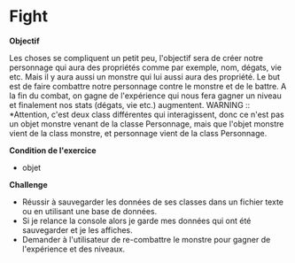 # Fight

**Objectif**

Les choses se compliquent un petit peu, l'objectif sera de créer notre personnage qui aura des propriétés comme par exemple, nom, dégats, vie etc.
Mais il y aura aussi un monstre qui lui aussi aura des propriété.
Le but est de faire combattre notre personnage contre le monstre et de le battre.
A la fin du combat, on gagne de l'expérience qui nous fera gagner un niveau et finalement nos stats (dégats, vie etc.) augmentent.
WARNING :: *Attention, c'est deux class différentes qui interagissent, donc ce n'est pas un objet monstre venant de la classe Personnage, mais que l'objet monstre vient de la class monstre, et personnage vient de la class Personnage.

**Condition de l'exercice**

- objet

**Challenge**

- Réussir à sauvegarder les données de ses classes dans un fichier texte ou en utilisant une base de données.
- Si je relance la console alors je garde mes données qui ont été sauvegarder et je les affiches.
- Demander à l'utilisateur de re-combattre le monstre pour gagner de l'expérience et des niveaux.
